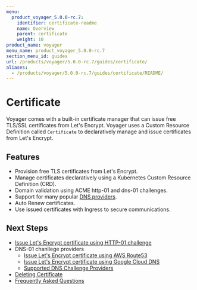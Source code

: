 ```yaml
---
menu:
  product_voyager_5.0.0-rc.7:
    identifier: certificate-readme
    name: Overview
    parent: certificate
    weight: 10
product_name: voyager
menu_name: product_voyager_5.0.0-rc.7
section_menu_id: guides
url: /products/voyager/5.0.0-rc.7/guides/certificate/
aliases:
  - /products/voyager/5.0.0-rc.7/guides/certificate/README/
---
```


# Certificate

Voyager comes with a built-in certificate manager that can issue free TLS/SSL certificates from Let's Encrypt. Voyager uses a Custom Resource Definition called `Certificate` to declaratively manage and issue certificates from Let's Encrypt.

## Features
- Provision free TLS certificates from Let's Encrypt.
- Manage certificates declaratively using a Kubernetes Custom Resource Definition (CRD).
- Domain validation using ACME http-01 and dns-01 challenges.
- Support for many popular [DNS providers](/docs/guides/certificate/providers.md).
- Auto Renew certificates.
- Use issued certificates with Ingress to secure communications.

## Next Steps
- [Issue Let's Encrypt certificate using HTTP-01 challenge](/docs/guides/certificate/http.md)
- DNS-01 chanllege providers
  - [Issue Let's Encrypt certificate using AWS Route53](/docs/guides/certificate/route53.md)
  - [Issue Let's Encrypt certificate using Google Cloud DNS](/docs/guides/certificate/google-cloud.md)
  - [Supported DNS Challenge Providers](/docs/guides/certificate/providers.md)
- [Deleting Certificate](/docs/guides/certificate/delete.md)
- [Frequently Asked Questions](/docs/guides/certificate/faq.md)
